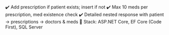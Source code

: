 ✔️ Add prescription if patient exists; insert if not
✔️ Max 10 meds per prescription, med existence check
✔️ Detailed nested response with patient → prescriptions → doctors & meds
🔧 Stack: ASP.NET Core, EF Core (Code First), SQL Server

